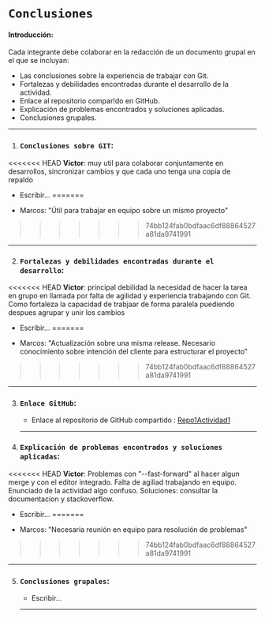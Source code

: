 # `Conclusiones`

#### Introducción:

Cada integrante debe colaborar en la redacción de un documento grupal en el que se incluyan:

- Las conclusiones sobre la experiencia de trabajar con Git.
- Fortalezas y debilidades encontradas durante el desarrollo de la actividad.
- Enlace al repositorio compar!do en GitHub.
- Explicación de problemas encontrados y soluciones aplicadas.
- Conclusiones grupales.

---

1. ### `Conclusiones sobre GIT`:
<<<<<<< HEAD
   **Victor**: muy util para colaborar conjuntamente en desarrollos, sincronizar cambios y que cada uno tenga una copia de repaldo
   - Escribir...
=======

   - Marcos: "Útil para trabajar en equipo sobre un mismo proyecto"
>>>>>>> 74bb124fab0bdfaac6df88864527a81da9741991

   ***

2. ### `Fortalezas y debilidades encontradas durante el desarrollo`:
<<<<<<< HEAD
   **Victor**: principal debilidad la necesidad de hacer la tarea en grupo en llamada por falta de agilidad y experiencia trabajando con Git. Como fortaleza la capacidad de trabjaar de forma paralela puediendo despues agrupar y unir los cambios
   - Escribir...
=======

   - Marcos: "Actualización sobre una misma release. Necesario conocimiento sobre intención del cliente para estructurar el proyecto"
>>>>>>> 74bb124fab0bdfaac6df88864527a81da9741991

   ***

3. ### `Enlace GitHub`:

   - Enlace al repositorio de GitHub compartido : [Repo1Actividad1](https://github.com/L0cksat/Repo1Actividad1)

   ***

4. ### `Explicación de problemas encontrados y soluciones aplicadas`:
<<<<<<< HEAD
   **Victor**: Problemas con "--fast-forward" al hacer algun merge y con el editor integrado. Falta de agiliad trabajando en equipo. Enunciado de la actividad algo confuso.
   Soluciones: consultar la documentacion y stackoverflow.
   - Escribir...
=======

   - Marcos: "Necesaria reunión en equipo para resolución de problemas"
>>>>>>> 74bb124fab0bdfaac6df88864527a81da9741991

   ***

5. ### `Conclusiones grupales`:

   - Escribir...

   ***
